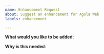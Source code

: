 ```yaml
---
name: Enhancement Request
about: Suggest an enhancement for Agola Web
labels: enhancement

---
```

<!--

Please only use this template for submitting enhancement requests

-->

**What would you like to be added**:

**Why is this needed**: